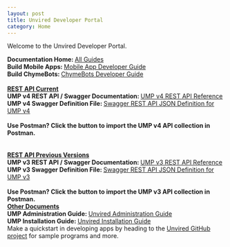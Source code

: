 ```yaml
---
layout: post
title: Unvired Developer Portal
category: Home
---
```


Welcome to the Unvired Developer Portal.

<div class="message">
<strong>Documentation Home: </strong><a href="https://unvired.atlassian.net/wiki/" target="_blank">All Guides</a>
<br>
<strong>Build Mobile Apps:  </strong><a href="https://unvired.atlassian.net/wiki/spaces/UNVIRED/overview" target="_blank">Mobile App Developer Guide</a>
<br>
<strong>Build ChymeBots:  </strong><a href="https://unvired.atlassian.net/wiki/spaces/CHYME/pages/37781549/Chyme+Development+Guide" target="_blank">ChymeBots Developer Guide</a>
<br><br>
<strong><u>REST API Current</u></strong>
<br>
<strong>UMP v4 REST API / Swagger Documentation: </strong><a href="http://developer.unvired.com/docs/REST/" target="_blank">UMP v4 REST API Reference</a>
<br>
<strong>UMP v4 Swagger Definition File: </strong><a href="http://developer.unvired.com/docs/REST/swagger.json" target="_blank">Swagger REST API JSON Definition for UMP v4</a>
<br>
<br>
<strong>Use Postman? Click the button to import the UMP v4 API collection in Postman.</strong>
<div class="postman-run-button"
data-postman-action="collection/import"
data-postman-var-1="a6a2672ed2f3614a7f46"></div>
<script type="text/javascript">
  (function (p,o,s,t,m,a,n) {
    !p[s] && (p[s] = function () { (p[t] || (p[t] = [])).push(arguments); });
    !o.getElementById(s+t) && o.getElementsByTagName("head")[0].appendChild((
      (n = o.createElement("script")),
      (n.id = s+t), (n.async = 1), (n.src = m), n
    ));
  }(window, document, "_pm", "PostmanRunObject", "https://run.pstmn.io/button.js"));
</script>
<br>
<br>
<strong><u>REST API Previous Versions</u></strong>
<br>
<strong>UMP v3 REST API / Swagger Documentation: </strong><a href="http://developer.unvired.com/docs/REST/indexv3.html" target="_blank">UMP v3 REST API Reference</a>
<br>
<strong>UMP v3 Swagger Definition File: </strong><a href="http://developer.unvired.com/docs/REST/swagger-UMP3.json" target="_blank">Swagger REST API JSON Definition for UMP v3</a>
<br>
<br>
<strong>Use Postman? Click the button to import the UMP v3 API collection in Postman.</strong>
<div class="postman-run-button"
data-postman-action="collection/import"
data-postman-var-1="b0f18da3a10d1c71ac04"></div>
<script type="text/javascript">
  (function (p,o,s,t,m,a,n) {
    !p[s] && (p[s] = function () { (p[t] || (p[t] = [])).push(arguments); });
    !o.getElementById(s+t) && o.getElementsByTagName("head")[0].appendChild((
      (n = o.createElement("script")),
      (n.id = s+t), (n.async = 1), (n.src = m), n
    ));
  }(window, document, "_pm", "PostmanRunObject", "https://run.pstmn.io/button.js"));
</script>
</div>

<div class="message">
<strong><u>Other Documents</u></strong>
<br>
<strong>UMP Administration Guide: </strong><a href="https://unvired.atlassian.net/wiki/display/UMP4" target="_blank">Unvired Administration Guide</a>
<br>
<strong>UMP Installation Guide: </strong><a href="https://unvired.atlassian.net/wiki/display/IGU4" target="_blank">Unvired Installation Guide</a>
</div>

<div class="message">
Make a quickstart in developing apps by heading to the <a href="https://github.com/unvired">Unvired GitHub project</a> for sample programs and more.
</div>